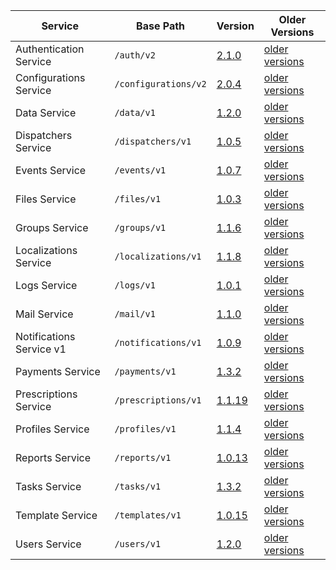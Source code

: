 | Service | Base Path | Version | Older Versions |
| ----| ---- | ---- | ---- |
| Authentication Service | `/auth/v2` | [2.1.0](https://swagger.extrahorizon.com/swagger-ui/index.html?url=https://swagger.extrahorizon.com/auth-service/2.1.0/openapi.yaml) | [older versions](https://swagger.extrahorizon.com/listing/?service=auth-service) |
| Configurations Service | `/configurations/v2` | [2.0.4](https://swagger.extrahorizon.com/swagger-ui/index.html?url=https://swagger.extrahorizon.com/configurations-service/2.0.4/openapi.yaml) | [older versions](https://swagger.extrahorizon.com/listing/?service=configurations-service) |
| Data Service | `/data/v1` | [1.2.0](https://swagger.extrahorizon.com/swagger-ui/index.html?url=https://swagger.extrahorizon.com/data-service/1.2.0/openapi.yaml) | [older versions](https://swagger.extrahorizon.com/listing/?service=data-service) |
| Dispatchers Service | `/dispatchers/v1` | [1.0.5](https://swagger.extrahorizon.com/swagger-ui/index.html?url=https://swagger.extrahorizon.com/dispatchers-service/1.0.5/openapi.yaml) | [older versions](https://swagger.extrahorizon.com/listing/?service=dispatchers-service) |
| Events Service | `/events/v1` | [1.0.7](https://swagger.extrahorizon.com/swagger-ui/index.html?url=https://swagger.extrahorizon.com/events-service/1.0.7/openapi.yaml) | [older versions](https://swagger.extrahorizon.com/listing/?service=events-service) |
| Files Service | `/files/v1` | [1.0.3](https://swagger.extrahorizon.com/swagger-ui/index.html?url=https://swagger.extrahorizon.com/files-service/1.0.3/openapi.yaml) | [older versions](https://swagger.extrahorizon.com/listing/?service=files-service) |
| Groups Service | `/groups/v1` | [1.1.6](https://swagger.extrahorizon.com/swagger-ui/index.html?url=https://swagger.extrahorizon.com/groups-service/1.1.6/openapi.yaml) | [older versions](https://swagger.extrahorizon.com/listing/?service=groups-service) |
| Localizations Service | `/localizations/v1` | [1.1.8](https://swagger.extrahorizon.com/swagger-ui/index.html?url=https://swagger.extrahorizon.com/localizations-service/1.1.8/openapi.yaml) | [older versions](https://swagger.extrahorizon.com/listing/?service=localizations-service) |
| Logs Service | `/logs/v1` | [1.0.1](https://swagger.extrahorizon.com/swagger-ui/index.html?url=https://swagger.extrahorizon.com/logs-service/1.0.1/openapi.yaml) | [older versions](https://swagger.extrahorizon.com/listing/?service=logs-service) |
| Mail Service | `/mail/v1` | [1.1.0](https://swagger.extrahorizon.com/swagger-ui/index.html?url=https://swagger.extrahorizon.com/mail-service/1.1.0/openapi.yaml) | [older versions](https://swagger.extrahorizon.com/listing/?service=mail-service) |
| Notifications Service v1 | `/notifications/v1` | [1.0.9](https://swagger.extrahorizon.com/swagger-ui/index.html?url=https://swagger.extrahorizon.com/notifications-service/1.0.9/openapi.yaml) | [older versions](https://swagger.extrahorizon.com/listing/?service=notifications-service) |
| Payments Service | `/payments/v1` | [1.3.2](https://swagger.extrahorizon.com/swagger-ui/index.html?url=https://swagger.extrahorizon.com/payments-service/1.3.2/openapi.yaml) | [older versions](https://swagger.extrahorizon.com/listing/?service=payments-service) |
| Prescriptions Service | `/prescriptions/v1` | [1.1.19](https://swagger.extrahorizon.com/swagger-ui/index.html?url=https://swagger.extrahorizon.com/prescriptions-service/1.1.19/openapi.yaml) | [older versions](https://swagger.extrahorizon.com/listing/?service=prescriptions-service) |
| Profiles Service | `/profiles/v1` | [1.1.4](https://swagger.extrahorizon.com/swagger-ui/index.html?url=https://swagger.extrahorizon.com/profiles-service/1.1.4/openapi.yaml) | [older versions](https://swagger.extrahorizon.com/listing/?service=profiles-service) |
| Reports Service | `/reports/v1` | [1.0.13](https://swagger.extrahorizon.com/swagger-ui/index.html?url=https://swagger.extrahorizon.com/reports-service/1.0.13/openapi.yaml) | [older versions](https://swagger.extrahorizon.com/listing/?service=reports-service) |
| Tasks Service | `/tasks/v1` | [1.3.2](https://swagger.extrahorizon.com/swagger-ui/index.html?url=https://swagger.extrahorizon.com/tasks-service/1.3.2/openapi.yaml) | [older versions](https://swagger.extrahorizon.com/listing/?service=tasks-service) |
| Template Service | `/templates/v1` | [1.0.15](https://swagger.extrahorizon.com/swagger-ui/index.html?url=https://swagger.extrahorizon.com/templates-service/1.0.15/openapi.yaml) | [older versions](https://swagger.extrahorizon.com/listing/?service=templates-service) |
| Users Service | `/users/v1` | [1.2.0](https://swagger.extrahorizon.com/swagger-ui/index.html?url=https://swagger.extrahorizon.com/users-service/1.2.0/openapi.yaml) | [older versions](https://swagger.extrahorizon.com/listing/?service=users-service) |
